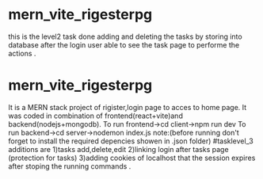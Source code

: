 # mern_vite_rigesterpg
this is the level2 task done adding and deleting the tasks by storing into database 
after the login user able to see the task page to performe the actions .

# mern_vite_rigesterpg
It is a MERN stack project of rigister,login page to acces to home page.
It was coded in combination of frontend(react+vite)and backend(nodejs+mongodb).
To run frontend->cd client->npm run dev
To run backend->cd server->nodemon index.js
note:(before running don't forget to install the required depencies showen in .json folder)
#tasklevel_3
additions are
1)tasks add,delete,edit
2)linking login after tasks page (protection for tasks)
3)adding cookies of localhost that the session expires after stoping the running commands .
